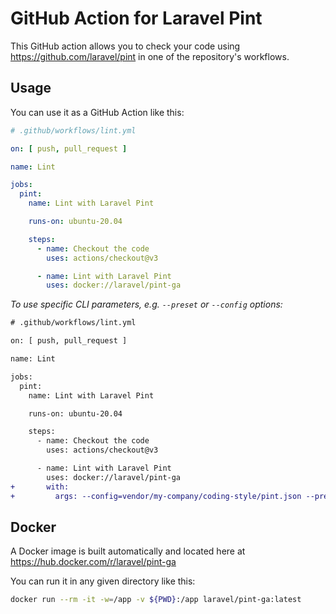 # GitHub Action for Laravel Pint

This GitHub action allows you to check your code using https://github.com/laravel/pint in one of the repository's workflows.

## Usage

You can use it as a GitHub Action like this:

```yaml
# .github/workflows/lint.yml

on: [ push, pull_request ]

name: Lint

jobs:
  pint:
    name: Lint with Laravel Pint

    runs-on: ubuntu-20.04

    steps:
      - name: Checkout the code
        uses: actions/checkout@v3

      - name: Lint with Laravel Pint
        uses: docker://laravel/pint-ga
```

_To use specific CLI parameters, e.g. `--preset` or `--config` options:_

```diff
# .github/workflows/lint.yml

on: [ push, pull_request ]

name: Lint

jobs:
  pint:
    name: Lint with Laravel Pint

    runs-on: ubuntu-20.04

    steps:
      - name: Checkout the code
        uses: actions/checkout@v3

      - name: Lint with Laravel Pint
        uses: docker://laravel/pint-ga
+       with:
+         args: --config=vendor/my-company/coding-style/pint.json --preset laravel
```

## Docker

A Docker image is built automatically and located here at https://hub.docker.com/r/laravel/pint-ga

You can run it in any given directory like this:

```sh
docker run --rm -it -w=/app -v ${PWD}:/app laravel/pint-ga:latest
```
